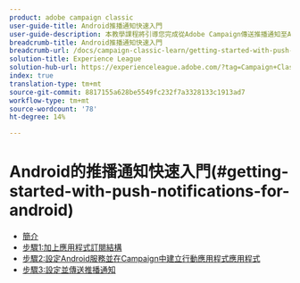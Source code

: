 ```yaml
---
product: adobe campaign classic
user-guide-title: Android推播通知快速入門
user-guide-description: 本教學課程將引導您完成從Adobe Campaign傳送推播通知至Android應用程式的相關步驟。
breadcrumb-title: Android推播通知快速入門
breadcrumb-url: /docs/campaign-classic-learn/getting-started-with-push-notifications-for-android/introduction.html
solution-title: Experience League
solution-hub-url: https://experienceleague.adobe.com/?tag=Campaign+Classic#recommended/solutions/campaign
index: true
translation-type: tm+mt
source-git-commit: 8817155a628be5549fc232f7a3328133c1913ad7
workflow-type: tm+mt
source-wordcount: '78'
ht-degree: 14%

---
```



# Android的推播通知快速入門(#getting-started-with-push-notifications-for-android)

+ [簡介](/help/tutorial-getting-started-with-push-notifications-for-android/introduction.md)
+ [步驟1:加上應用程式訂閱結構](/help/tutorial-getting-started-with-push-notifications-for-android/extending-the-app-subscription-schema.md)
+ [步驟2:設定Android服務並在Campaign中建立行動應用程式應用程式](/help/tutorial-getting-started-with-push-notifications-for-android/configuring-an-android-service-in-campaign.md)
+ [步驟3:設定並傳送推播通知](/help/tutorial-getting-started-with-push-notifications-for-android/configuring-and-sending-push-notifications.md)
